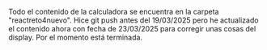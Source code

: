 Todo el contenido de la calculadora se encuentra en la carpeta "reactreto4nuevo".
Hice git push antes del 19/03/2025 pero he actualizado el contenido ahora con fecha de 23/03/2025 para corregir unas cosas del display.
Por el momento está terminada. 
